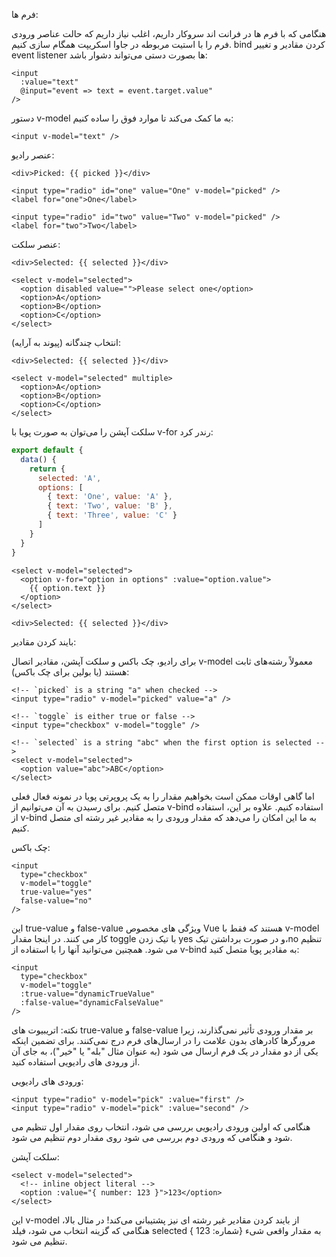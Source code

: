 فرم ها:

هنگامی که با فرم ها در فرانت اند سروکار داریم، اغلب نیاز داریم که حالت عناصر ورودی فرم را با استیت مربوطه در جاوا اسکریپت همگام سازی کنیم. bind کردن مقادیر و تغییر event listener ها بصورت دستی می‌تواند دشوار باشد:

```vue
<input
  :value="text"
  @input="event => text = event.target.value"
/>
```

دستور v-model به ما کمک می‌کند تا موارد فوق را ساده کنیم:
```vue
<input v-model="text" />
```

  

  
عنصر رادیو:
  
```vue
<div>Picked: {{ picked }}</div>

<input type="radio" id="one" value="One" v-model="picked" />
<label for="one">One</label>

<input type="radio" id="two" value="Two" v-model="picked" />
<label for="two">Two</label>
```

عنصر سلکت:
  
```vue
<div>Selected: {{ selected }}</div>

<select v-model="selected">
  <option disabled value="">Please select one</option>
  <option>A</option>
  <option>B</option>
  <option>C</option>
</select>
```

انتخاب چندگانه (پیوند به آرایه):
```vue
<div>Selected: {{ selected }}</div>

<select v-model="selected" multiple>
  <option>A</option>
  <option>B</option>
  <option>C</option>
</select>
```

سلکت آپشن را می‌توان به صورت پویا با v-for رندر کرد:
```js
export default {
  data() {
    return {
      selected: 'A',
      options: [
        { text: 'One', value: 'A' },
        { text: 'Two', value: 'B' },
        { text: 'Three', value: 'C' }
      ]
    }
  }
}
```


```vue
<select v-model="selected">
  <option v-for="option in options" :value="option.value">
    {{ option.text }}
  </option>
</select>

<div>Selected: {{ selected }}</div>
```


بایند کردن مقادیر:

برای رادیو، چک باکس و سلکت آپشن، مقادیر اتصال v-model معمولاً رشته‌های ثابت هستند (یا بولین برای چک باکس):

```vue
<!-- `picked` is a string "a" when checked -->
<input type="radio" v-model="picked" value="a" />

<!-- `toggle` is either true or false -->
<input type="checkbox" v-model="toggle" />

<!-- `selected` is a string "abc" when the first option is selected -->
<select v-model="selected">
  <option value="abc">ABC</option>
</select>
```

اما گاهی اوقات ممکن است بخواهیم مقدار را به یک پروپرتی پویا در نمونه فعال فعلی متصل کنیم. برای رسیدن به آن می‌توانیم از v-bind استفاده کنیم. علاوه بر این، استفاده از v-bind به ما این امکان را می‌دهد که مقدار ورودی را به مقادیر غیر رشته ای متصل کنیم.

چک باکس:
```vue
<input
  type="checkbox"
  v-model="toggle"
  true-value="yes"
  false-value="no" 
/>
```
این true-value و false-value ویژگی های مخصوص Vue هستند که فقط با v-model کار می کنند. در اینجا مقدار toggle با تیک زدن yes و در صورت برداشتن تیک،no  تنظیم می شود. همچنین می‌توانید آنها را با استفاده از v-bind به مقادیر پویا متصل کنید:

```vue
<input
  type="checkbox"
  v-model="toggle"
  :true-value="dynamicTrueValue"
  :false-value="dynamicFalseValue" 
/>
```


نکته:
اتریبیوت ‌های true-value و false-value بر مقدار ورودی تأثیر نمی‌گذارند، زیرا مرورگرها کادرهای بدون علامت را در ارسال‌های فرم درج نمی‌کنند. برای تضمین اینکه یکی از دو مقدار در یک فرم ارسال می شود (به عنوان مثال "بله" یا "خیر")، به جای آن از ورودی های رادیویی استفاده کنید.

ورودی های رادیویی:
```vue
<input type="radio" v-model="pick" :value="first" />
<input type="radio" v-model="pick" :value="second" />
```
هنگامی که اولین ورودی رادیویی بررسی می شود، انتخاب روی مقدار اول تنظیم می شود و هنگامی که ورودی دوم بررسی می شود روی مقدار دوم تنظیم می شود.

سلکت آپشن:
```vue
<select v-model="selected">
  <!-- inline object literal -->
  <option :value="{ number: 123 }">123</option>
</select>
```
این v-model از بایند کردن مقادیر غیر رشته ای نیز پشتیبانی می‌کند! در مثال بالا، هنگامی که گزینه انتخاب می شود، فیلد selected به مقدار واقعی شیء {شماره: 123 } تنظیم می شود.
